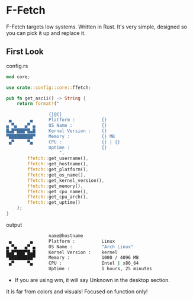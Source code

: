 # F-Fetch
F-Fetch targets low systems. Written in Rust. It's very simple, designed so you can pick it up and replace it.

## First Look 

config.rs
```rs
mod core;

use crate::config::core::ffetch;

pub fn get_ascii() -> String {
    return format!("        

                {}@{}
 ▄       ▄      Platform :          {}
▄ ▀▄   ▄▀ ▄     OS Name :           {}
█▄█▀███▀█▄█     Kernel Version :    {}
▀█████████▀     Memory :            {} MB
 ▄▀     ▀▄      CPU :               {} | {}
                Uptime :            {}
                    ",
        ffetch::get_username(),
        ffetch::get_hostname(),
        ffetch::get_platform(),
        ffetch::get_os_name(),
        ffetch::get_kernel_version(),
        ffetch::get_memory(),
        ffetch::get_cpu_name(),
        ffetch::get_cpu_arch(),
        ffetch::get_uptime()
    );
}
```

output
```sh
                name@hostname
 ▄       ▄      Platform :          Linux
▄ ▀▄   ▄▀ ▄     OS Name :           "Arch Linux"
█▄█▀███▀█▄█     Kernel Version :    kernel
▀█████████▀     Memory :            1000 / 4096 MB
 ▄▀     ▀▄      CPU :               Intel | x86_64
                Uptime :            1 hours, 25 minutes
```

* If you are using wm, it will say Unknown in the desktop section.

It is far from colors and visuals! Focused on function only!
